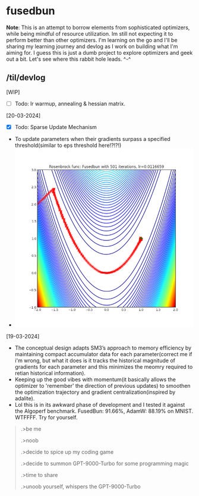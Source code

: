 # fusedbun

**Note**: This is an attempt to borrow elements from sophisticated optimizers, while being mindful of resource utilization.
Im still not expecting it to perform better than other optimizers. I'm learning on the go and I'll be sharing my learning journey and devlog as I work on building what I'm aiming for. I guess this is just a dumb project to explore optimizers and geek out a bit. Let's see where this rabbit hole leads. ^-^

## /til/devlog

[WIP]
- [ ] Todo: lr warmup, annealing & hessian matrix.

[20-03-2024]
- [x] Todo: Sparse Update Mechanism
- To update parameters when their gradients surpass a specified threshold(similar to eps threshold here!?!?!)
- ![Alt Text](https://github.com/aloobun/fusedbun/blob/main/assets/rosenbrock_Fusedbun.png?raw=true)

[19-03-2024]
- The conceptual design adapts SM3’s approach to memory efficiency by maintaining compact accumulator data for each parameter(correct me if i'm wrong, but what it does is it tracks the historical magnitude of gradients for each parameter and this minimizes the meomry required to retian historical information).
- Keeping up the good vibes with momentum(it basically allows the optimizer to 'remember' the direction of previous updates) to smoothen the optimization trajectory and gradient centralization(inspired by adalite).
- Lol this is in its awkward phase of development and I tested it against the Algoperf benchmark. FusedBun: 91.66%, AdamW: 88.19% on MNIST. WTFFFF. Try for yourself. 

> .>be me
>
>.>noob
>
>.>decide to spice up my coding game
>
>.>decide to summon GPT-9000-Turbo for some programming magic
>
>.>time to share
>
>.>unoob yourself, whispers the GPT-9000-Turbo

